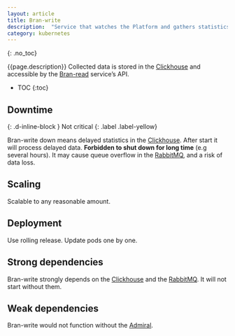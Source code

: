 ```yaml
---
layout: article
title: Bran-write
description:  "Service that watches the Platform and gathers statistics: messages counts, threads, containers starts/stops."
category: kubernetes
---
```


{: .no_toc}

{{page.description}} Collected data is stored in the [Clickhouse](/on-prem/clickhouse) and accessible by the [Bran-read](/on-prem/kubernetes/bran-read) service’s API.

- TOC
{:toc}

## Downtime
{: .d-inline-block }
Not critical
{: .label .label-yellow}

Bran-write down means delayed statistics in the [Clickhouse](/on-prem/clickhouse).
After start it will process delayed data. **Forbidden to shut down for long time**
(e.g several hours). It may cause queue overflow in the [RabbitMQ](/on-prem/rabbitmq),
and a risk of data loss.

## Scaling

Scalable to any reasonable amount.

## Deployment

Use rolling release. Update pods one by one.

## Strong dependencies

Bran-write strongly depends on the [Clickhouse](/on-prem/clickhouse) and the
[RabbitMQ](/on-prem/rabbitmq). It will not start without them.

## Weak dependencies

Bran-write would not function without the [Admiral](/on-prem/kubernetes/admiral).
